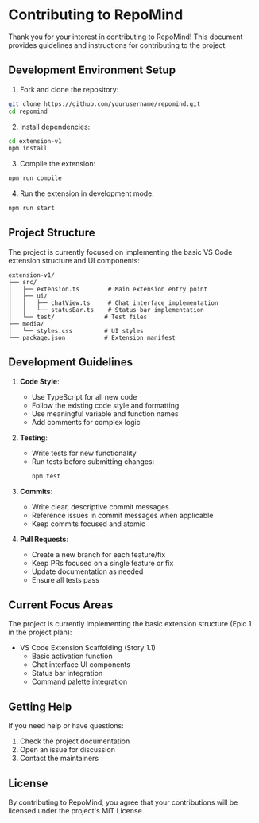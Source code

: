 # Contributing to RepoMind

Thank you for your interest in contributing to RepoMind! This document provides guidelines and instructions for contributing to the project.

## Development Environment Setup

1. Fork and clone the repository:
```bash
git clone https://github.com/yourusername/repomind.git
cd repomind
```

2. Install dependencies:
```bash
cd extension-v1
npm install
```

3. Compile the extension:
```bash
npm run compile
```

4. Run the extension in development mode:
```bash
npm run start
```

## Project Structure

The project is currently focused on implementing the basic VS Code extension structure and UI components:

```
extension-v1/
├── src/
│   ├── extension.ts        # Main extension entry point
│   ├── ui/
│   │   ├── chatView.ts     # Chat interface implementation
│   │   └── statusBar.ts    # Status bar implementation
│   └── test/              # Test files
├── media/
│   └── styles.css         # UI styles
└── package.json           # Extension manifest
```

## Development Guidelines

1. **Code Style**:
   - Use TypeScript for all new code
   - Follow the existing code style and formatting
   - Use meaningful variable and function names
   - Add comments for complex logic

2. **Testing**:
   - Write tests for new functionality
   - Run tests before submitting changes:
     ```bash
     npm test
     ```

3. **Commits**:
   - Write clear, descriptive commit messages
   - Reference issues in commit messages when applicable
   - Keep commits focused and atomic

4. **Pull Requests**:
   - Create a new branch for each feature/fix
   - Keep PRs focused on a single feature or fix
   - Update documentation as needed
   - Ensure all tests pass

## Current Focus Areas

The project is currently implementing the basic extension structure (Epic 1 in the project plan):

- VS Code Extension Scaffolding (Story 1.1)
  - Basic activation function
  - Chat interface UI components
  - Status bar integration
  - Command palette integration

## Getting Help

If you need help or have questions:
1. Check the project documentation
2. Open an issue for discussion
3. Contact the maintainers

## License

By contributing to RepoMind, you agree that your contributions will be licensed under the project's MIT License.